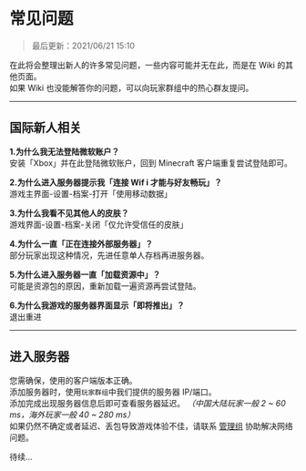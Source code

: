 <!-- guide/question -->

# 常见问题

> 最后更新：2021/06/21 15:10

在此将会整理出新人的许多常见问题，一些内容可能并无在此，而是在 Wiki 的其他页面。</br>
如果 Wiki 也没能解答你的问题，可以向玩家群组中的热心群友提问。

---

## 国际新人相关

**1.为什么我无法登陆微软账户？** <br/>
安装「Xbox」并在此登陆微软账户，回到 Minecraft 客户端重复尝试登陆即可。

**2.为什么进入服务器提示我「连接 Wif i 才能与好友畅玩」？** <br/>
游戏主界面-设置-档案-打开「使用移动数据」

**3.为什么我看不见其他人的皮肤？** <br/>
游戏界面-设置-档案-关闭「仅允许受信任的皮肤」

**4.为什么一直「正在连接外部服务器」？** <br/>
部分玩家出现这种情况，先进任意单人存档再进服务器。

**5.为什么进入服务器一直「加载资源中」？** <br/>
可能是资源包的原因，重新加载一遍资源再尝试登陆。

**6.为什么我游戏的服务器界面显示「即将推出」？** <br/>
退出重进

---

## 进入服务器

您需确保，使用的客户端版本正确。<br/>
添加服务器时，使用`玩家群组`中我们提供的服务器 IP/端口。<br/>
添加完成出现服务器信息后即可查看服务器延迟。 _（中国大陆玩家一般 2 ~ 60 ms，海外玩家一般 40 ~ 280 ms）_ <br/>
如果仍然不确定或者延迟、丢包导致游戏体验不佳，请联系 [管理组]() 协助解决网络问题。

待续...
